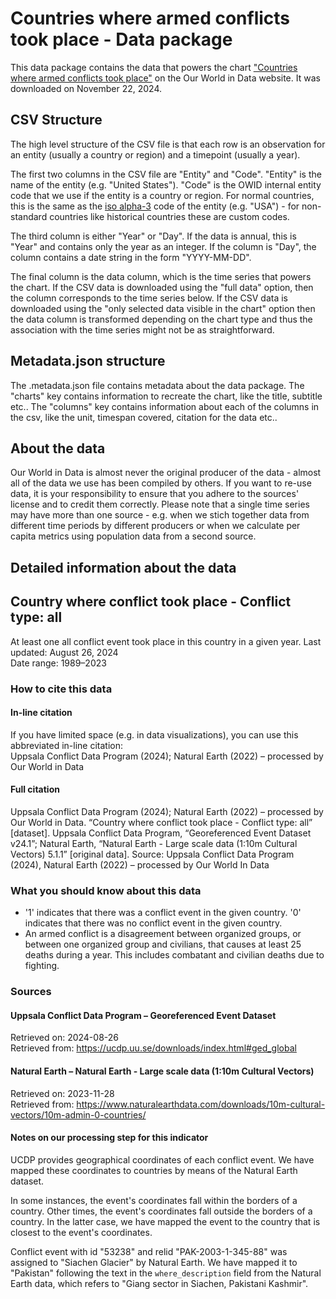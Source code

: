 # Countries where armed conflicts took place - Data package

This data package contains the data that powers the chart ["Countries where armed conflicts took place"](https://ourworldindata.org/grapher/locations-of-ongoing-armed-conflicts?v=1&csvType=full&useColumnShortNames=false) on the Our World in Data website. It was downloaded on November 22, 2024.

## CSV Structure

The high level structure of the CSV file is that each row is an observation for an entity (usually a country or region) and a timepoint (usually a year).

The first two columns in the CSV file are "Entity" and "Code". "Entity" is the name of the entity (e.g. "United States"). "Code" is the OWID internal entity code that we use if the entity is a country or region. For normal countries, this is the same as the [iso alpha-3](https://en.wikipedia.org/wiki/ISO_3166-1_alpha-3) code of the entity (e.g. "USA") - for non-standard countries like historical countries these are custom codes.

The third column is either "Year" or "Day". If the data is annual, this is "Year" and contains only the year as an integer. If the column is "Day", the column contains a date string in the form "YYYY-MM-DD".

The final column is the data column, which is the time series that powers the chart. If the CSV data is downloaded using the "full data" option, then the column corresponds to the time series below. If the CSV data is downloaded using the "only selected data visible in the chart" option then the data column is transformed depending on the chart type and thus the association with the time series might not be as straightforward.

## Metadata.json structure

The .metadata.json file contains metadata about the data package. The "charts" key contains information to recreate the chart, like the title, subtitle etc.. The "columns" key contains information about each of the columns in the csv, like the unit, timespan covered, citation for the data etc..

## About the data

Our World in Data is almost never the original producer of the data - almost all of the data we use has been compiled by others. If you want to re-use data, it is your responsibility to ensure that you adhere to the sources' license and to credit them correctly. Please note that a single time series may have more than one source - e.g. when we stich together data from different time periods by different producers or when we calculate per capita metrics using population data from a second source.

## Detailed information about the data


## Country where conflict took place - Conflict type: all
At least one all conflict event took place in this country in a given year.
Last updated: August 26, 2024  
Date range: 1989–2023  


### How to cite this data

#### In-line citation
If you have limited space (e.g. in data visualizations), you can use this abbreviated in-line citation:  
Uppsala Conflict Data Program (2024); Natural Earth (2022) – processed by Our World in Data

#### Full citation
Uppsala Conflict Data Program (2024); Natural Earth (2022) – processed by Our World in Data. “Country where conflict took place - Conflict type: all” [dataset]. Uppsala Conflict Data Program, “Georeferenced Event Dataset v24.1”; Natural Earth, “Natural Earth - Large scale data (1:10m Cultural Vectors) 5.1.1” [original data].
Source: Uppsala Conflict Data Program (2024), Natural Earth (2022) – processed by Our World In Data

### What you should know about this data
* '1' indicates that there was a conflict event in the given country. '0' indicates that there was no conflict event in the given country.
* An armed conflict is a disagreement between organized groups, or between one organized group and civilians, that causes at least 25 deaths during a year. This includes combatant and civilian deaths due to fighting.

### Sources

#### Uppsala Conflict Data Program – Georeferenced Event Dataset
Retrieved on: 2024-08-26  
Retrieved from: https://ucdp.uu.se/downloads/index.html#ged_global  

#### Natural Earth – Natural Earth - Large scale data (1:10m Cultural Vectors)
Retrieved on: 2023-11-28  
Retrieved from: https://www.naturalearthdata.com/downloads/10m-cultural-vectors/10m-admin-0-countries/  

#### Notes on our processing step for this indicator
UCDP provides geographical coordinates of each conflict event. We have mapped these coordinates to countries by means of the Natural Earth dataset.

In some instances, the event's coordinates fall within the borders of a country. Other times, the event's coordinates fall outside the borders of a country. In the latter case, we have mapped the event to the country that is closest to the event's coordinates.

Conflict event with id "53238" and relid "PAK-2003-1-345-88" was assigned to "Siachen Glacier" by Natural Earth. We have mapped it to "Pakistan" following the text in the `where_description` field from the Natural Earth data, which refers to "Giang sector in Siachen, Pakistani Kashmir".


    
